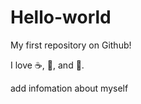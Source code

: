 Hello-world
============

My first repository on Github!

I love :coffee:, :pizza:, and :dancer:.

add infomation about myself



